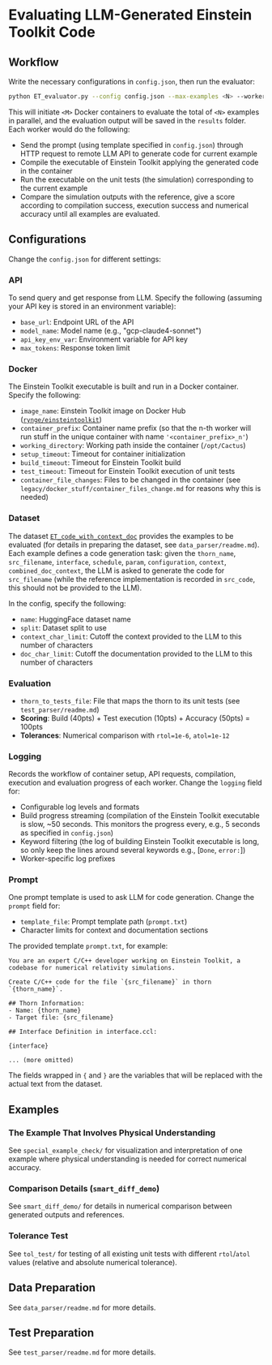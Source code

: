 # Evaluating LLM-Generated Einstein Toolkit Code

## Workflow

Write the necessary configurations in `config.json`, then run the evaluator:
```bash
python ET_evaluator.py --config config.json --max-examples <N> --workers <M> --output-dir results
```
This will initiate `<M>` Docker containers to evaluate the total of `<N>` examples in parallel, and the evaluation output will be saved in the `results` folder. Each worker would do the following:
 - Send the prompt (using template specified in `config.json`) through HTTP request to remote LLM API to generate code for current example
 - Compile the executable of Einstein Toolkit applying the generated code in the container 
 - Run the executable on the unit tests (the simulation) corresponding to the current example
 - Compare the simulation outputs with the reference, give a score according to compilation success, execution success and numerical accuracy
until all examples are evaluated.

## Configurations

Change the `config.json` for different settings:
### API
To send query and get response from LLM. Specify the following (assuming your API key is stored in an environment variable):
- `base_url`: Endpoint URL of the API
- `model_name`: Model name (e.g., "gcp-claude4-sonnet")
- `api_key_env_var`: Environment variable for API key
- `max_tokens`: Response token limit

### Docker
The Einstein Toolkit executable is built and run in a Docker container. Specify the following:
- `image_name`: Einstein Toolkit image on Docker Hub ([`rynge/einsteintoolkit`](https://hub.docker.com/r/rynge/einsteintoolkit))
- `container_prefix`: Container name prefix (so that the n-th worker will run stuff in the unique container with name `'<container_prefix>_n'`)
- `working_directory`: Working path inside the container (`/opt/Cactus`)
- `setup_timeout`: Timeout for container initialization
- `build_timeout`: Timeout for Einstein Toolkit build
- `test_timeout`: Timeout for Einstein Toolkit execution of unit tests
- `container_file_changes`: Files to be changed in the container (see `legacy/docker_stuff/container_files_change.md` for reasons why this is needed)


### Dataset

The dataset [`ET_code_with_context_doc`](https://huggingface.co/datasets/xinshuo/ET_code_with_context_doc) provides the examples to be evaluated (for details in preparing the dataset, see `data_parser/readme.md`). Each example defines a code generation task: given the `thorn_name`, `src_filename`, `interface`, `schedule`, `param`, `configuration`, `context`, `combined_doc_context`, the LLM is asked to generate the code for `src_filename` (while the reference implementation is recorded in `src_code`, this should not be provided to the LLM). 

In the config, specify the following:
- `name`: HuggingFace dataset name
- `split`: Dataset split to use
- `context_char_limit`: Cutoff the context provided to the LLM to this number of characters
- `doc_char_limit`: Cutoff the documentation provided to the LLM to this number of characters

### Evaluation

- `thorn_to_tests_file`: File that maps the thorn to its unit tests (see `test_parser/readme.md`)
- **Scoring**: Build (40pts) + Test execution (10pts) + Accuracy (50pts) = 100pts
- **Tolerances**: Numerical comparison with `rtol=1e-6`, `atol=1e-12`

### Logging

Records the workflow of container setup, API requests, compilation, execution and evaluation progress of each worker. Change the `logging` field for:
- Configurable log levels and formats
- Build progress streaming (compilation of the Einstein Toolkit executable is slow, ~50 seconds. This monitors the progress every, e.g., 5 seconds as specified in `config.json`)
- Keyword filtering (the log of building Einstein Toolkit executable is long, so only keep the lines around several keywords e.g., [`Done`, `error:`])
- Worker-specific log prefixes

### Prompt
One prompt template is used to ask LLM for code generation. Change the `prompt` field for:
- `template_file`: Prompt template path (`prompt.txt`)
- Character limits for context and documentation sections

The provided template `prompt.txt`, for example:
```
You are an expert C/C++ developer working on Einstein Toolkit, a codebase for numerical relativity simulations.

Create C/C++ code for the file `{src_filename}` in thorn `{thorn_name}`.

## Thorn Information:
- Name: {thorn_name}
- Target file: {src_filename}

## Interface Definition in interface.ccl:

{interface}

... (more omitted)
```
The fields wrapped in `{` and `}` are the variables that will be replaced with the actual text from the dataset.

## Examples

### The Example That Involves Physical Understanding
See `special_example_check/` for visualization and interpretation of one example where physical understanding is needed for correct numerical accuracy.

### Comparison Details (`smart_diff_demo`)
See `smart_diff_demo/` for details in numerical comparison between generated outputs and references. 

### Tolerance Test
See `tol_test/` for testing of all existing unit tests with different `rtol`/`atol` values (relative and absolute numerical tolerance).

## Data Preparation

See `data_parser/readme.md` for more details.

## Test Preparation

See `test_parser/readme.md` for more details.
